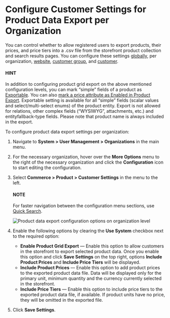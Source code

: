 <a id="sys-users-organization-commerce-products-customer-settings"></a>

# Configure Customer Settings for Product Data Export per Organization

You can control whether to allow registered users to export products, their prices, and price tiers into a .csv file from the storefront product collection and search results pages. You can configure these settings [globally](../../../../../configuration/commerce/product/global-customer-settings.md#sys-commerce-product-customer-settings), per organization, [website](../../../../../websites/web-configuration/commerce/product/website-customer-settings.md#sys-websites-commerce-products-customer-settings), [customer group](../../../../../../customers/customer-groups/customer-group-configuration/commerce/product/customer-group-product-customer-settings.md#user-guide-customer-groups-customer-settings), and [customer](../../../../../../customers/customers/customer-configuration/commerce/product/customer-product-settings.md#user-guide-customers-customer-settings).

#### HINT
In addition to configuring product grid export on the above mentioned configuration levels, you can mark “simple” fields of a product as [Exportable](../../../../../entities/entity-fields/entity-fields-advanced-properties.md#admin-guide-create-entity-fields-advanced). You can also [mark a price attribute as Enabled in Product Export](../../../../../../products/price-attributes/index.md#user-guide-products-price-attributes-manage). Exportable setting is available for all “simple” fields (scalar values and select/multi-select enums) of the product entity. Export is not allowed for relations, other complex fields (“WYSIWYG”, attachments, etc.) and entityfallback-type fields. Please note that product name is always included in the export.

To configure product data export settings per organization:

1. Navigate to **System > User Management > Organizations** in the main menu.
2. For the necessary organization, hover over the <i class="fa fa-ellipsis-h fa-lg" aria-hidden="true"></i> **More Options** menu to the right of the necessary organization and click the <i class="fas fa-cog" aria-hidden="true"></i> **Configuration** icon to start editing the configuration.
3. Select **Commerce > Product > Customer Settings** in the menu to the left.

   #### NOTE
   For faster navigation between the configuration menu sections, use [Quick Search](../../../../../configuration/quick-search.md#user-guide-system-configuration-quick-search).

   ![Product data export configuration options on organization level](user/img/system/user_management/org_configuration/products/org-product-data-export.png)
4. Enable the following options by clearing the **Use System** checkbox next to the required option:
   * **Enable Product Grid Export** — Enable this option to allow customers in the storefront to export selected product data. Once you enable this option and click **Save Settings** on the top right, options **Include Product Prices** and **Include Price Tiers** will be displayed.
   * **Include Product Prices** — Enable this option to add product prices to the exported product data file. Data will be displayed only for the primary unit, minimum quantity and the currency currently selected in the storefront.
   * **Include Price Tiers** — Enable this option to include price tiers to the exported product data file, if available. If product units have no price, they will be omitted in the exported file.
5. Click **Save Settings**.

<!-- fa-bars = fa-navicon -->
<!-- Ic Tiles is used as Set As Default in saved views, and as tiles in display layout options -->
<!-- IcPencil refers to Rename in Commerce and Inline Editing in CRM -->
<!-- Check mark in the square. -->
<!-- SortDesc is also used as drop-down arrow -->
<!-- A -->
<!-- B -->
<!-- C -->
<!-- D -->
<!-- E -->
<!-- F -->
<!-- G -->
<!-- H -->
<!-- I -->
<!-- L -->
<!-- M -->
<!-- P -->
<!-- R -->
<!-- S -->
<!-- T -->
<!-- U -->
<!-- Z -->
